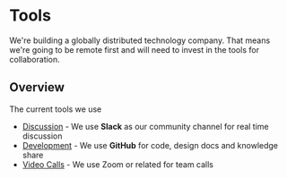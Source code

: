 # Tools

We're building a globally distributed technology company. That means we're going to be remote first 
and will need to invest in the tools for collaboration.

## Overview

The current tools we use

- [Discussion](https://slack.micro.mu) - We use **Slack** as our community channel for real time discussion
- [Development](https://github.com/micro/development) - We use **GitHub** for code, design docs and knowledge share
- [Video Calls](https://zoom.us/) - We use Zoom or related for team calls
